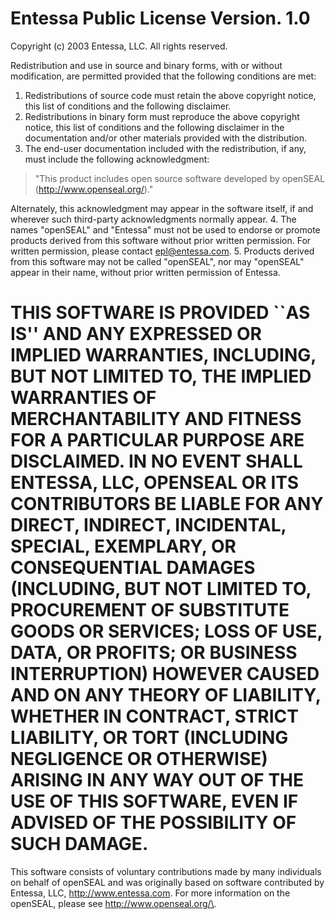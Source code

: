# Entessa Public License Version. 1.0

Copyright (c) 2003 Entessa, LLC. All rights reserved.

Redistribution and use in source and binary forms, with or without modification, are permitted provided that the following conditions are met:

1. Redistributions of source code must retain the above copyright notice, this list of conditions and the following disclaimer. 
2. Redistributions in binary form must reproduce the above copyright notice, this list of conditions and the following disclaimer in the documentation and/or other materials provided with the distribution.
3. The end-user documentation included with the redistribution, if any, must include the following acknowledgment:   

> "This product includes open source software developed by openSEAL (http://www.openseal.org/)."

Alternately, this acknowledgment may appear in the software itself, if and wherever such third-party acknowledgments normally appear.
4. The names "openSEAL" and "Entessa" must not be used to endorse or promote products derived from this software without prior written permission. For written permission, please contact epl@entessa.com.
5. Products derived from this software may not be called "openSEAL", nor may "openSEAL" appear in their name, without prior written permission of Entessa.

THIS SOFTWARE IS PROVIDED \`\`AS IS'' AND ANY EXPRESSED OR IMPLIED WARRANTIES, INCLUDING, BUT NOT LIMITED TO, THE IMPLIED WARRANTIES OF MERCHANTABILITY AND FITNESS FOR A PARTICULAR PURPOSE ARE DISCLAIMED. IN NO EVENT SHALL ENTESSA, LLC, OPENSEAL OR ITS CONTRIBUTORS BE LIABLE FOR ANY DIRECT, INDIRECT, INCIDENTAL, SPECIAL, EXEMPLARY, OR CONSEQUENTIAL DAMAGES (INCLUDING, BUT NOT LIMITED TO, PROCUREMENT OF SUBSTITUTE GOODS OR SERVICES; LOSS OF USE, DATA, OR PROFITS; OR BUSINESS INTERRUPTION) HOWEVER CAUSED AND ON ANY THEORY OF LIABILITY, WHETHER IN CONTRACT, STRICT LIABILITY, OR TORT (INCLUDING NEGLIGENCE OR OTHERWISE) ARISING IN ANY WAY OUT OF THE USE OF THIS SOFTWARE, EVEN IF ADVISED OF THE POSSIBILITY OF SUCH DAMAGE.  
============================================================

This software consists of voluntary contributions made by many individuals on behalf of openSEAL and was originally based on software contributed by Entessa, LLC, http://www.entessa.com. For more information on the openSEAL, please see <http://www.openseal.org/\>.
